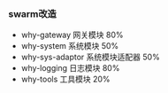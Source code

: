 ### swarm改造

- why-gateway 网关模块 80%
- why-system 系统模块 50%
- why-sys-adaptor 系统模块适配器 50%
- why-logging 日志模块 80%
- why-tools 工具模块 20% 
